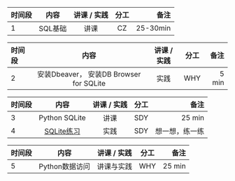 

|时间段    |  内容    | 讲课 / 实践     |  分工  |  备注       |
| :---    |  :----:  |   :----:    |    :----:    | ---: |
|    1    |  SQL基础 |   讲课    |     CZ     |   25-30min      |


|时间段    |  内容    | 讲课 / 实践     |  分工  |  备注       |
| :---    |  :----:  |   :----:    |    :----:    | ---: |
|    2    |  安装Dbeaver， 安装DB Browser for SQLite  |   实践    |     WHY     |    5 min    |


|时间段   |  内容    | 讲课 / 实践     |  分工  |  备注       |
| :---     |   :----:    |   :----:    |    :----:    | ---: |
|   3      |  Python SQLite   |   讲课    |     SDY     |   25 min      |
|   4      |  [SQLite练习]() | 实践 |  SDY | 想一想，练一练 |


| 时间段   |       内容     | 讲课 / 实践 | 分工  | 备注 |
| :-----  | :-------------: | :---------: | :---: | ---: |
|    5    | Python数据访问   |  讲课与实践   |     WHY     |    25 min   |
